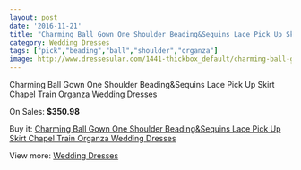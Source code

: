 ```yaml
---
layout: post
date: '2016-11-21'
title: "Charming Ball Gown One Shoulder Beading&Sequins Lace Pick Up Skirt Chapel Train Organza Wedding Dresses"
category: Wedding Dresses
tags: ["pick","beading","ball","shoulder","organza"]
image: http://www.dressesular.com/1441-thickbox_default/charming-ball-gown-one-shoulder-beadingsequins-lace-pick-up-skirt-chapel-train-organza-wedding-dresses.jpg
---
```

Charming Ball Gown One Shoulder Beading&Sequins Lace Pick Up Skirt Chapel Train Organza Wedding Dresses

On Sales: **$350.98**
<a href="https://www.dressesular.com/wedding-dresses/495-charming-ball-gown-one-shoulder-beadingsequins-lace-pick-up-skirt-chapel-train-organza-wedding-dresses.html"><amp-img layout="responsive" width="600" height="600" src="//www.dressesular.com/1441-thickbox_default/charming-ball-gown-one-shoulder-beadingsequins-lace-pick-up-skirt-chapel-train-organza-wedding-dresses.jpg" alt="Charming Ball Gown One Shoulder Beading&Sequins Lace Pick Up Skirt Chapel Train Organza Wedding Dresses 0" /></a>
<a href="https://www.dressesular.com/wedding-dresses/495-charming-ball-gown-one-shoulder-beadingsequins-lace-pick-up-skirt-chapel-train-organza-wedding-dresses.html"><amp-img layout="responsive" width="600" height="600" src="//www.dressesular.com/1442-thickbox_default/charming-ball-gown-one-shoulder-beadingsequins-lace-pick-up-skirt-chapel-train-organza-wedding-dresses.jpg" alt="Charming Ball Gown One Shoulder Beading&Sequins Lace Pick Up Skirt Chapel Train Organza Wedding Dresses 1" /></a>

Buy it: [Charming Ball Gown One Shoulder Beading&Sequins Lace Pick Up Skirt Chapel Train Organza Wedding Dresses](https://www.dressesular.com/wedding-dresses/495-charming-ball-gown-one-shoulder-beadingsequins-lace-pick-up-skirt-chapel-train-organza-wedding-dresses.html "Charming Ball Gown One Shoulder Beading&Sequins Lace Pick Up Skirt Chapel Train Organza Wedding Dresses")

View more: [Wedding Dresses](https://www.dressesular.com/3-wedding-dresses "Wedding Dresses")
